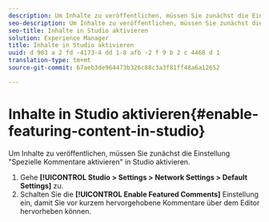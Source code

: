 ```yaml
---
description: Um Inhalte zu veröffentlichen, müssen Sie zunächst die Einstellung "Spezielle Kommentare aktivieren" in Studio aktivieren.
seo-description: Um Inhalte zu veröffentlichen, müssen Sie zunächst die Einstellung "Spezielle Kommentare aktivieren" in Studio aktivieren.
seo-title: Inhalte in Studio aktivieren
solution: Experience Manager
title: Inhalte in Studio aktivieren
uuid: d 903 a 2 fd -4173-4 dd 1-8 afb -2 f 9 b 2 c 4468 d 1
translation-type: tm+mt
source-git-commit: 67aeb3de964473b326c88c3a3f81ff48a6a12652

---
```



# Inhalte in Studio aktivieren{#enable-featuring-content-in-studio}

Um Inhalte zu veröffentlichen, müssen Sie zunächst die Einstellung &quot;Spezielle Kommentare aktivieren&quot; in Studio aktivieren.

1. Gehe **[!UICONTROL Studio > Settings > Network Settings > Default Settings]** zu.
1. Schalten Sie die **[!UICONTROL Enable Featured Comments]** Einstellung ein, damit Sie vor kurzem hervorgehobene Kommentare über dem Editor hervorheben können.
